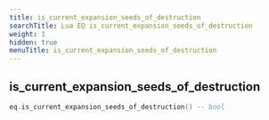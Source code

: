 ```yaml
---
title: is_current_expansion_seeds_of_destruction
searchTitle: Lua EQ is_current_expansion_seeds_of_destruction
weight: 1
hidden: true
menuTitle: is_current_expansion_seeds_of_destruction
---
```

## is_current_expansion_seeds_of_destruction
```lua
eq.is_current_expansion_seeds_of_destruction() -- bool
```